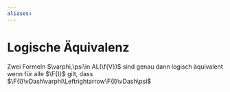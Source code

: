 ```yaml
---
aliases: 
---
```

$\newcommand{\f}[1]{\mathcal{#1}}$$\newcommand{\F}[1]{\mathfrak{#1}}$$\newcommand{\b}[1]{\mathbb{#1}}$
# Logische Äquivalenz 
Zwei Formeln $\varphi,\psi\in AL(\f{V})$ sind genau dann logisch äquivalent wenn für alle $\F{I}$ gilt, dass $\F{I}\vDash\varphi\Leftrightarrow\F{I}\vDash\psi$ 